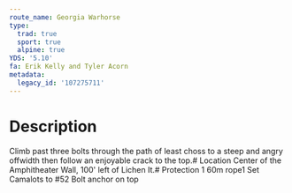 ```yaml
---
route_name: Georgia Warhorse
type:
  trad: true
  sport: true
  alpine: true
YDS: '5.10'
fa: Erik Kelly and Tyler Acorn
metadata:
  legacy_id: '107275711'
---
```

# Description
Climb past three bolts through the path of least choss to a steep and angry offwidth then follow an enjoyable crack to the top.# Location
Center of the Amphitheater Wall, 100' left of Lichen It.# Protection
1 60m rope1 Set Camalots to #52 Bolt anchor on top